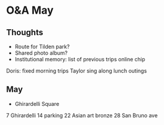 # O&A May

## Thoughts

* Route for Tilden park?
* Shared photo album?
* Institutional memory: list of previous trips online
chip

Doris: fixed morning trips
Taylor sing along
lunch outings

## May

* Ghirardelli Square

7 Ghirardelli
14 parking
22 Asian art bronze
28 San Bruno ave




